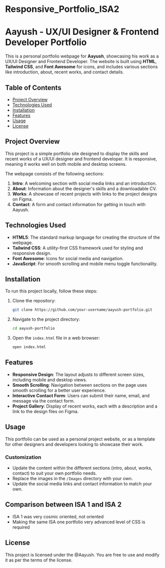 # Responsive_Portfolio_ISA2
# Aayush - UX/UI Designer & Frontend Developer Portfolio

This is a personal portfolio webpage for **Aayush**, showcasing his work as a UX/UI Designer and Frontend Developer. The website is built using **HTML**, **Tailwind CSS**, and **Font Awesome** for icons, and includes various sections like introduction, about, recent works, and contact details.

## Table of Contents
- [Project Overview](#project-overview)
- [Technologies Used](#technologies-used)
- [Installation](#installation)
- [Features](#features)
- [Usage](#usage)
- [License](#license)

## Project Overview
This project is a simple portfolio site designed to display the skills and recent works of a UX/UI designer and frontend developer. It is responsive, meaning it works well on both mobile and desktop screens.

The webpage consists of the following sections:
1. **Intro**: A welcoming section with social media links and an introduction.
2. **About**: Information about the designer's skills and a downloadable CV.
3. **Works**: A showcase of recent projects with links to the project designs on Figma.
4. **Contact**: A form and contact information for getting in touch with Aayush.

## Technologies Used
- **HTML5**: The standard markup language for creating the structure of the webpage.
- **Tailwind CSS**: A utility-first CSS framework used for styling and responsive design.
- **Font Awesome**: Icons for social media and navigation.
- **JavaScript**: For smooth scrolling and mobile menu toggle functionality.

## Installation
To run this project locally, follow these steps:

1. Clone the repository:
    ```bash
    git clone https://github.com/your-username/aayush-portfolio.git
    ```
2. Navigate to the project directory:
    ```bash
    cd aayush-portfolio
    ```
3. Open the `index.html` file in a web browser:
    ```bash
    open index.html
    ```

## Features
- **Responsive Design**: The layout adjusts to different screen sizes, including mobile and desktop views.
- **Smooth Scrolling**: Navigation between sections on the page uses smooth scrolling for a better user experience.
- **Interactive Contact Form**: Users can submit their name, email, and message via the contact form.
- **Project Gallery**: Display of recent works, each with a description and a link to the design files on Figma.

## Usage
This portfolio can be used as a personal project website, or as a template for other designers and developers looking to showcase their work.

### Customization
- Update the content within the different sections (intro, about, works, contact) to suit your own portfolio needs.
- Replace the images in the `/Images` directory with your own.
- Update the social media links and contact information to match your own.

## Comparison between ISA 1 and ISA 2
- ISA 1 was very cosmic oriented, not oriented
- Making the same ISA one portfolio very advanced level of CSS is required

## License
This project is licensed under the @Aayush. You are free to use and modify it as per the terms of the license.
